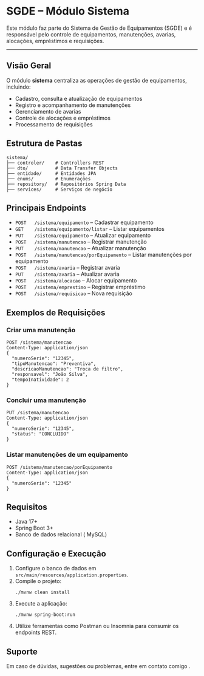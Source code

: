 # SGDE – Módulo Sistema

Este módulo faz parte do Sistema de Gestão de Equipamentos (SGDE) e é responsável pelo controle de equipamentos, manutenções, avarias, alocações, empréstimos e requisições.

---

## Visão Geral
O módulo **sistema** centraliza as operações de gestão de equipamentos, incluindo:
- Cadastro, consulta e atualização de equipamentos
- Registro e acompanhamento de manutenções
- Gerenciamento de avarias
- Controle de alocações e empréstimos
- Processamento de requisições

## Estrutura de Pastas
```
sistema/
├── controler/    # Controllers REST
├── dto/          # Data Transfer Objects
├── entidade/     # Entidades JPA
├── enums/        # Enumerações
├── repository/   # Repositórios Spring Data
├── services/     # Serviços de negócio
```

## Principais Endpoints
- `POST   /sistema/equipamento`         – Cadastrar equipamento
- `GET    /sistema/equipamento/listar`  – Listar equipamentos
- `PUT    /sistema/equipamento`         – Atualizar equipamento
- `POST   /sistema/manutencao`          – Registrar manutenção
- `PUT    /sistema/manutencao`          – Atualizar manutenção
- `POST   /sistema/manutencao/porEquipamento` – Listar manutenções por equipamento
- `POST   /sistema/avaria`              – Registrar avaria
- `PUT    /sistema/avaria`              – Atualizar avaria
- `POST   /sistema/alocacao`            – Alocar equipamento
- `POST   /sistema/emprestimo`          – Registrar empréstimo
- `POST   /sistema/requisicao`          – Nova requisição

## Exemplos de Requisições

### Criar uma manutenção
```http
POST /sistema/manutencao
Content-Type: application/json
{
  "numeroSerie": "12345",
  "tipoManutencao": "Preventiva",
  "descricaoManutencao": "Troca de filtro",
  "responsavel": "João Silva",
  "tempoInatividade": 2
}
```

### Concluir uma manutenção
```http
PUT /sistema/manutencao
Content-Type: application/json
{
  "numeroSerie": "12345",
  "status": "CONCLUIDO"
}
```

### Listar manutenções de um equipamento
```http
POST /sistema/manutencao/porEquipamento
Content-Type: application/json
{
  "numeroSerie": "12345"
}
```

## Requisitos
- Java 17+
- Spring Boot 3+
- Banco de dados relacional ( MySQL)

## Configuração e Execução
1. Configure o banco de dados em `src/main/resources/application.properties`.
2. Compile o projeto:
   ```shell
   ./mvnw clean install
   ```
3. Execute a aplicação:
   ```shell
   ./mvnw spring-boot:run
   ```
4. Utilize ferramentas como Postman ou Insomnia para consumir os endpoints REST.


## Suporte
Em caso de dúvidas, sugestões ou problemas, entre em contato comigo .
